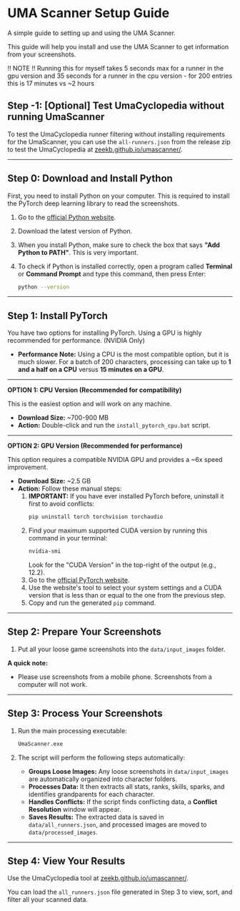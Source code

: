 # UMA Scanner Setup Guide
A simple guide to setting up and using the UMA Scanner.

This guide will help you install and use the UMA Scanner to get information from your screenshots.

!! NOTE !!
Running this for myself takes 5 seconds max for a runner in the gpu version and 35 seconds for a runner in the cpu version - for 200 entries this is 17 minutes vs ~2 hours


## Step -1: [Optional] Test UmaCyclopedia without running UmaScanner
To test the UmaCyclopedia runner filtering without installing requirements for the UmaScanner, you can use the `all-runners.json` from the release zip to test the UmaCyclopedia at [zeekb.github.io/umascanner/](https://zeekb.github.io/umascanner/).

---

## Step 0: Download and Install Python

First, you need to install Python on your computer. This is required to install the PyTorch deep learning library to read the screenshots.

1.  Go to the [official Python website](https://www.python.org/downloads/).
2.  Download the latest version of Python.
3.  When you install Python, make sure to check the box that says **"Add Python to PATH"**. This is very important.
4.  To check if Python is installed correctly, open a program called **Terminal** or **Command Prompt** and type this command, then press Enter:

    ```bash
    python --version
    ```

---

## Step 1: Install PyTorch

You have two options for installing PyTorch. Using a GPU is highly recommended for performance. (NVIDIA Only)

* **Performance Note:** Using a CPU is the most compatible option, but it is much slower. For a batch of 200 characters, processing can take up to **1 and a half on a CPU** versus **15 minutes on a GPU**.

---

**OPTION 1: CPU Version (Recommended for compatibility)**

This is the easiest option and will work on any machine.

* **Download Size:** ~700-900 MB
* **Action:** Double-click and run the `install_pytorch_cpu.bat` script.

---

**OPTION 2: GPU Version (Recommended for performance)**

This option requires a compatible NVIDIA GPU and provides a ~6x speed improvement.

* **Download Size:** ~2.5 GB
* **Action:** Follow these manual steps:
    1.  **IMPORTANT:** If you have ever installed PyTorch before, uninstall it first to avoid conflicts:
        ```bash
        pip uninstall torch torchvision torchaudio
        ```
    2.  Find your maximum supported CUDA version by running this command in your terminal:
        ```bash
        nvidia-smi
        ```
        Look for the "CUDA Version" in the top-right of the output (e.g., 12.2).
    3.  Go to the [official PyTorch website](https://pytorch.org/get-started/locally/).
    4.  Use the website's tool to select your system settings and a CUDA version that is less than or equal to the one from the previous step.
    5.  Copy and run the generated `pip` command.

---


## Step 2: Prepare Your Screenshots

1.  Put all your loose game screenshots into the `data/input_images` folder.

**A quick note:**

* Please use screenshots from a mobile phone. Screenshots from a computer will not work.

---

## Step 3: Process Your Screenshots

1.  Run the main processing executable:
    ```bash
    UmaScanner.exe
    ```

2.  The script will perform the following steps automatically:
    * **Groups Loose Images:** Any loose screenshots in `data/input_images` are automatically organized into character folders.
    * **Processes Data:** It then extracts all stats, ranks, skills, sparks, and identifies grandparents for each character.
    * **Handles Conflicts:** If the script finds conflicting data, a **Conflict Resolution** window will appear.
    * **Saves Results:** The extracted data is saved in `data/all_runners.json`, and processed images are moved to `data/processed_images`.

---

## Step 4: View Your Results

Use the UmaCyclopedia tool at [zeekb.github.io/umascanner/](https://zeekb.github.io/umascanner/).

You can load the `all_runners.json` file generated in Step 3 to view, sort, and filter all your scanned data.
